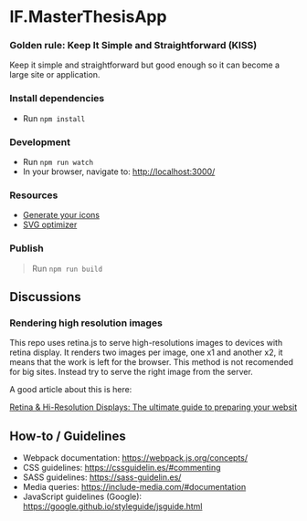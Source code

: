 # IF.MasterThesisApp

### Golden rule: Keep It Simple and Straightforward (KISS)

Keep it simple and straightforward but good enough so it can become a large site or application.

### Install dependencies

- Run `npm install`

### Development

- Run `npm run watch`
- In your browser, navigate to: [http://localhost:3000/](http://localhost:3000/)

### Resources

- [Generate your icons](https://www.favicon-generator.org/)
- [SVG optimizer](https://jakearchibald.github.io/svgomg/)

### Publish

> Run `npm run build`


## Discussions

### Rendering high resolution images
This repo uses retina.js to serve high-resolutions images to devices with retina display. It renders two images per image, one x1 and another x2, it means that the work is left for the browser. This method is not recomended for big sites.  Instead try to serve the right image from the server.

A good article about this is here:

[Retina & Hi-Resolution Displays: The ultimate guide to preparing your websit](https://mercury.one/wordpress/retina-hi-resolution-displays-the-ultimate-guide-to-preparing-your-website/)


## How-to / Guidelines
- Webpack documentation: https://webpack.js.org/concepts/
- CSS guidelines: https://cssguidelin.es/#commenting
- SASS guidelines: https://sass-guidelin.es/
- Media queries: https://include-media.com/#documentation
- JavaScript guidelines (Google): https://google.github.io/styleguide/jsguide.html
